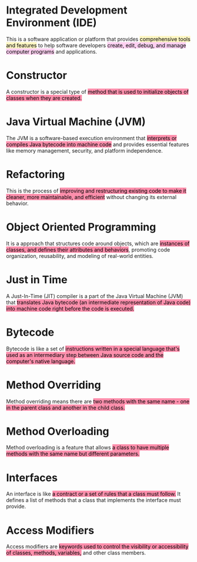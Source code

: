 # Integrated Development Environment (IDE)

This is a software application or platform that provides <mark style="background: #FFF3A3A6;">comprehensive tools and features</mark> to help software developers <mark style="background: #FFB8EBA6;">create, edit, debug, and manage computer programs</mark> and applications.

# Constructor

A constructor is a special type of <mark style="background: #FF5582A6;">method that is used to initialize objects of classes when they are created.</mark> 

# Java Virtual Machine (JVM)

The JVM is a software-based execution environment that <mark style="background: #FF5582A6;">interprets or compiles Java bytecode into machine code</mark> and provides essential features like memory management, security, and platform independence.

# Refactoring

This is the process of <mark style="background: #FF5582A6;">improving and restructuring existing code to make it cleaner, more maintainable, and efficient</mark> without changing its external behavior.

# Object Oriented Programming

It is a approach that structures code around objects, which are <mark style="background: #FF5582A6;">instances of classes, and defines their attributes and behaviors</mark>, promoting code organization, reusability, and modeling of real-world entities.


# Just in Time

A Just-In-Time (JIT) compiler is a part of the Java Virtual Machine (JVM) that <mark style="background: #FF5582A6;">translates Java bytecode (an intermediate representation of Java code) into machine code right before the code is executed.</mark>

# Bytecode

Bytecode is like a set of <mark style="background: #FF5582A6;">instructions written in a special language that's used as an intermediary step between Java source code and the computer's native language.</mark>

# Method Overriding

Method overriding means there are <mark style="background: #FF5582A6;">two methods with the same name - one in the parent class and another in the child class.</mark>

# Method Overloading

Method overloading is a feature that allows <mark style="background: #FF5582A6;">a class to have multiple methods with the same name but different parameters.</mark>

# Interfaces

An interface is like <mark style="background: #FF5582A6;">a contract or a set of rules that a class must follow.</mark> It defines a list of methods that a class that implements the interface must provide.

# Access Modifiers

Access modifiers are <mark style="background: #FF5582A6;">keywords used to control the visibility or accessibility of classes, methods, variables,</mark> and other class members. 